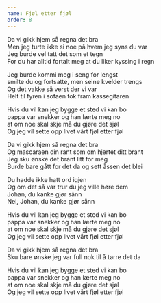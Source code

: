 ```yaml
---
name: Fjøl etter fjøl
order: 8
---
```

Da vi gikk hjem så regna det bra  
Men jeg turte ikke si noe på hvem jeg syns du var  
Jeg burde vel tatt det som et tegn  
For du har alltid fortalt meg at du liker kyssing i regn  

Jeg burde kommi meg i seng for lengst  
smilte du og fortsatte, men seine kvelder trengs  
Og det vakke så verst der vi var  
Helt til fyren i sofaen tok fram kassegitaren  

Hvis du vil kan jeg bygge et sted vi kan bo  
pappa var snekker og han lærte meg no  
at om noe skal skje må du gjøre det sjøl  
Og jeg vil sette opp livet vårt fjøl etter fjøl  

Da vi gikk hjem så regna det bra  
Og mascaraen din rant som om hjertet ditt brant  
Jeg sku ønske det brant litt for meg  
Burde bare gått for det da og sett åssen det blei  

Du hadde ikke hatt ord igjen  
Og om det så var trur du jeg ville høre dem  
Johan, du kanke gjør sånn  
Nei, Johan, du kanke gjør sånn  

Hvis du vil kan jeg bygge et sted vi kan bo  
pappa var snekker og han lærte meg no  
at om noe skal skje må du gjøre det sjøl  
Og jeg vil sette opp livet vårt fjøl etter fjøl  

Da vi gikk hjem så regna det bra  
Sku bare ønske jeg var full nok til å tørre det da  

Hvis du vil kan jeg bygge et sted vi kan bo  
pappa var snekker og han lærte meg no  
at om noe skal skje må du gjøre det sjøl  
Og jeg vil sette opp livet vårt fjøl etter fjøl  